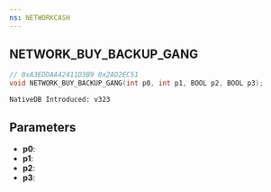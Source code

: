 ```yaml
---
ns: NETWORKCASH
---
```

## NETWORK_BUY_BACKUP_GANG

```c
// 0xA3EDDAA42411D3B9 0x2AD2EC51
void NETWORK_BUY_BACKUP_GANG(int p0, int p1, BOOL p2, BOOL p3);
```

```
NativeDB Introduced: v323
```

## Parameters
* **p0**:
* **p1**:
* **p2**:
* **p3**:
